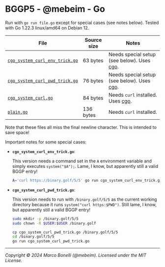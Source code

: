 # BGGP5 - @mebeim - Go

Run with `go run file.go` except for special cases (see notes below). Tested
with Go 1.22.3 linux/amd64 on Debian 12.

| File                                                           | Source size | Notes                                             |
|----------------------------------------------------------------|-------------|---------------------------------------------------|
| [`cgo_system_curl_env_trick.go`](cgo_system_curl_env_trick.go) | 63 bytes    | Needs special setup (see below). Uses [cgo][cgo]. |
| [`cgo_system_curl_pwd_trick.go`](cgo_system_curl_pwd_trick.go) | 76 bytes    | Needs special setup (see below). Uses [cgo][cgo]. |
| [`cgo_system_curl.go`](cgo_system_curl.go)                     | 84 bytes    | Needs `curl` installed. Uses [cgo][cgo].          |
| [`plain.go`](plain.go)                                         | 136 bytes   | Needs `curl` installed.                           |

Note that these files all miss the final newline character. This is intended to
save space!

Important notes for some special cases:

- **`cgo_system_curl_env_trick.go`**:

  This version needs a command set in the `A` environment variable and simply
  executes `system("$A");`. Lame, I know, but apparently still a valid BGGP entry!

  ```bash
  A='curl https://binary.golf/5/5' go run cgo_system_curl_env_trick.go
  ```


- **`cgo_system_curl_pwd_trick.go`**:

  This version needs to run with `/binary.golf/5/5` as the current working
  directory because it runs `system("curl https:$PWD")`. Still lame, I know,
  but apparently still a valid BGGP entry!

  ```bash
  sudo mkdir -p /binary.golf/5/5
  sudo chown -R $USER:$USER /binary.golf

  cp cgo_system_curl_pwd_trick.go /binary.golf/5/5
  cd /binary.golf/5/5
  go run cgo_system_curl_pwd_trick.go
  ```

---

*Copyright &copy; 2024 Marco Bonelli (@mebeim). Licensed under the MIT License.*


[cgo]: https://go.dev/wiki/cgo
